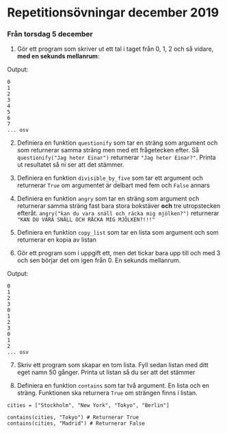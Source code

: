 # Repetitionsövningar december 2019

### Från torsdag 5 december
1. Gör ett program som skriver ut ett tal i taget från 0, 1, 2 och så vidare, **med en sekunds mellanrum**:

Output:
```
0
1
2
3
4
5
6
7
... osv
```

2. Definiera en funktion `questionify` som tar en sträng som argument och som returnerar samma sträng men med ett frågetecken efter. Så `questionify("Jag heter Einar")` returnerar `"Jag heter Einar?"`. Printa ut resultatet så ni ser att det stämmer.

3. Definiera en funktion `divisible_by_five` som tar ett argument och returnerar `True` om argumentet är delbart med fem och `False` annars

4. Definiera en funktion `angry` som tar en sträng som argument och returnerar samma sträng fast bara stora bokstäver **och** tre utropstecken efteråt.
`angry("kan du vara snäll och räcka mig mjölken?")` returnerar `"KAN DU VARA SNÄLL OCH RÄCKA MIG MJÖLKEN?!!!"`

5. Definiera en funktion `copy_list` som tar en lista som argument och som returnerar en kopia av listan

6. Gör ett program som i uppgift ett, men det tickar bara upp till och med 3 och sen börjar det om igen från 0. En sekunds mellanrum.

Output:
```
0
1
2
3
0
1
2
3
0
1
2
... osv
```
7. Skriv ett program som skapar en tom lista. Fyll sedan listan med ditt eget namn 50 gånger. Printa ut listan så du ser att det stämmer

8. Definiera en funktion `contains` som tar två argument. En lista och en sträng. Funktionen ska returnera `True` om strängen finns i listan.
```
cities = ["Stockholm", "New York", "Tokyo", "Berlin"]

contains(cities, "Tokyo") # Returnerar True
contains(cities, "Madrid") # Returnerar False
```
